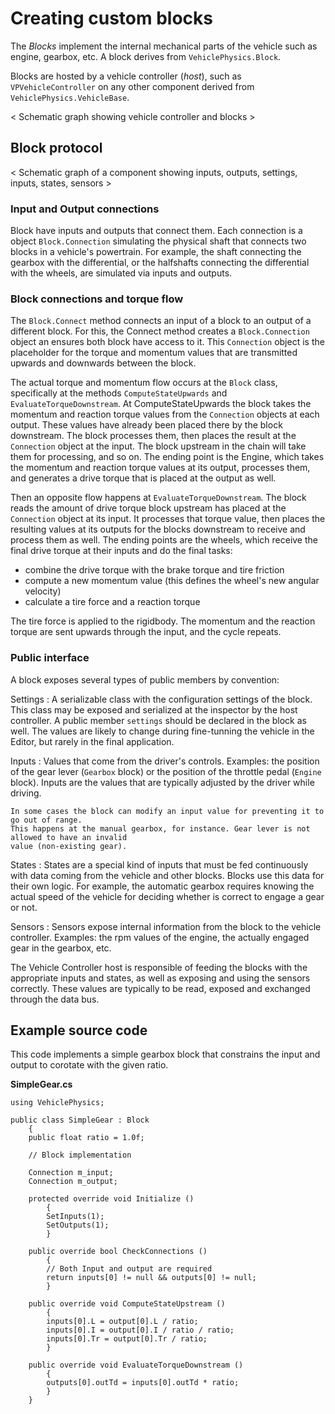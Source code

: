 # Creating custom blocks

The _Blocks_ implement the internal mechanical parts of the vehicle such as engine, gearbox, etc.
A block derives from `VehiclePhysics.Block`.

Blocks are hosted by a vehicle controller (_host_), such as `VPVehicleController` on any other
component derived from `VehiclePhysics.VehicleBase`.

< Schematic graph showing vehicle controller and blocks >

## Block protocol

< Schematic graph of a component showing inputs, outputs, settings, inputs, states, sensors >

### Input and Output connections

Block have inputs and outputs that connect them. Each connection is a object `Block.Connection`
simulating the physical shaft that connects two blocks in a vehicle's powertrain. For example,
the shaft connecting the gearbox with the differential, or the halfshafts connecting the differential
with the wheels, are simulated via inputs and outputs.

### Block connections and torque flow

The `Block.Connect` method connects an input of a block to an output of a different block. For this,
the Connect method creates a `Block.Connection` object an ensures both block have access to it.
This `Connection` object is the placeholder for the torque and momentum values that are transmitted
upwards and downwards between the block.

The actual torque and momentum flow occurs at the `Block` class, specifically at the methods
`ComputeStateUpwards` and `EvaluateTorqueDownstream`. At ComputeStateUpwards the block takes the
momentum and reaction torque values from the `Connection` objects at each output. These
values have already been placed there by the block downstream. The block processes
them, then places the result at the `Connection` object at the input. The block upstream in
the chain will take them for processing, and so on. The ending point is the Engine, which takes the
momentum and reaction torque values at its output, processes them, and generates a drive torque that
is placed at the output as well.

Then an opposite flow happens at `EvaluateTorqueDownstream`. The block reads the amount of drive
torque block upstream has placed at the `Connection` object at its input. It processes that
torque value, then places the resulting values at its outputs for the blocks downstream to
receive and process them as well. The ending points are the wheels, which receive the final drive
torque at their inputs and do the final tasks:

- combine the drive torque with the brake torque and tire friction
- compute a new momentum value (this defines the wheel's new angular velocity)
- calculate a tire force and a reaction torque

The tire force is applied to the rigidbody. The momentum and the reaction torque are sent upwards
through the input, and the cycle repeats.

### Public interface

A block exposes several types of public members by convention:

Settings
:	A serializable class with the configuration settings of the block. This class may be exposed
	and serialized at the inspector by the host controller.
	A public member `settings` should be declared in the block as well. The values are likely
	to change during fine-tunning the vehicle in the Editor, but rarely in the final application.

Inputs
:	Values that come from the driver's controls. Examples: the position of the gear lever
	(`Gearbox` block) or the position of the throttle pedal (`Engine` block). Inputs are
	the values that are typically adjusted by the driver while driving.

	In some cases the block can modify an input value for preventing it to go out of range.
	This happens at the manual gearbox, for instance. Gear lever is not allowed to have an invalid
	value (non-existing gear).

States
:	States are a special kind of inputs that must be fed continuously with data coming from the
	vehicle and other blocks. Blocks use this data for their own logic. For example, the
	automatic gearbox requires knowing the actual speed of the vehicle for deciding whether is
	correct to engage a gear or not.

Sensors
:	Sensors expose internal information from the block to the vehicle controller.
	Examples: the rpm values of the engine, the actually engaged gear in the gearbox, etc.

The Vehicle Controller host is responsible of feeding the blocks with the appropriate inputs and
states, as well as exposing and using the sensors correctly. These values are typically to be
read, exposed and exchanged through the data bus.

## Example source code

This code implements a simple gearbox block that constrains the input and output to corotate
with the given ratio.

**SimpleGear.cs**
```
using VehiclePhysics;

public class SimpleGear : Block
	{
	public float ratio = 1.0f;

	// Block implementation

	Connection m_input;
	Connection m_output;

	protected override void Initialize ()
		{
		SetInputs(1);
		SetOutputs(1);
		}

	public override bool CheckConnections ()
		{
		// Both Input and output are required
		return inputs[0] != null && outputs[0] != null;
		}

	public override void ComputeStateUpstream ()
		{
		inputs[0].L = output[0].L / ratio;
		inputs[0].I = output[0].I / ratio / ratio;
		inputs[0].Tr = output[0].Tr / ratio;
		}

	public override void EvaluateTorqueDownstream ()
		{
		outputs[0].outTd = inputs[0].outTd * ratio;
		}
	}
```